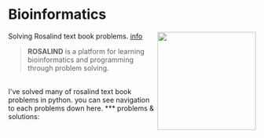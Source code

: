 # Bioinformatics
Solving Rosalind text book problems. [info](http://rosalind.info/problems/list-view/?location=bioinformatics-textbook-track)
<img src="http://rosalind.info/static/img/logo.png?v=1560257990"  width=200 align="right">
> **ROSALIND** is a platform for learning bioinformatics and programming through problem solving.
<br>
  I've solved many of rosalind text book problems in python. you can see navigation to each problems down here.
***
problems & solutions:
